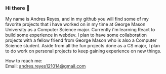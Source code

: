 ### Hi there 👋

My name is Andres Reyes, and in my github you will find some of my favorite projects that i have worked on in my time at George Mason University as a
Computer Science major. Currently i'm learning React to build some experience in webdev. I plan to have some collaboration projects with a fellow friend from 
George Mason who is also a Computer Science student. Aside from all the fun projects done as a CS major, I plan to do work on personal projects to keep gaining
experience on new things.

How to reach me:<br>
Email: andres.reyes121014@gmail.com

<!--
**andresreyesg4/andresreyesg4** is a ✨ _special_ ✨ repository because its `README.md` (this file) appears on your GitHub profile.

Here are some ideas to get you started:

- 🔭 I’m currently working on ...
- 🌱 I’m currently learning ...
- 👯 I’m looking to collaborate on ...
- 🤔 I’m looking for help with ...
- 💬 Ask me about ...
- 📫 How to reach me: ...
- 😄 Pronouns: ...
- ⚡ Fun fact: ...
-->
